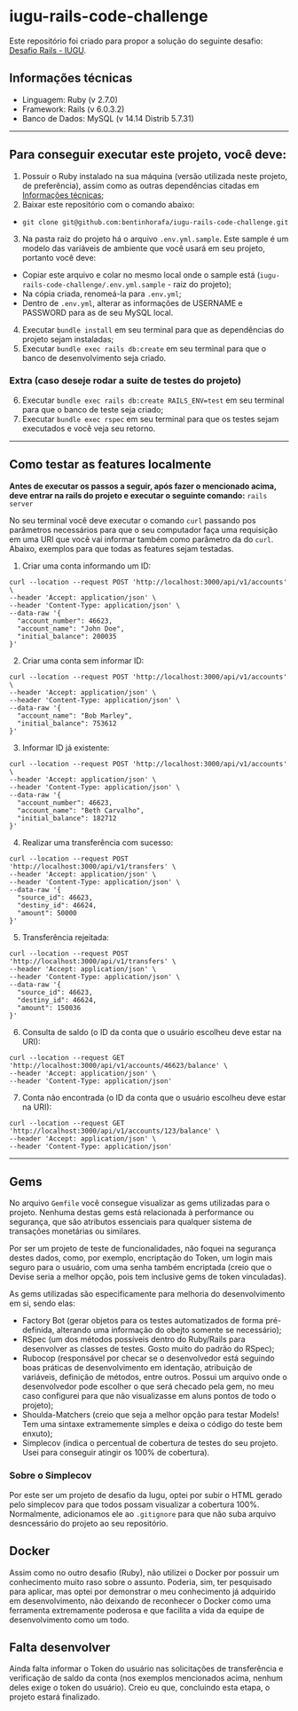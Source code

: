 # iugu-rails-code-challenge
Este repositório foi criado para propor a solução do seguinte desafio: [Desafio Rails - IUGU](https://github.com/iugu/account_movement_challenge).

## <a name="tech_info"></a>Informações técnicas
- Linguagem: Ruby (v 2.7.0)
- Framework: Rails (v 6.0.3.2)
- Banco de Dados: MySQL (v 14.14 Distrib 5.7.31)
---
## Para conseguir executar este projeto, você deve:
1. Possuir o Ruby instalado na sua máquina (versão utilizada neste projeto, de preferência), assim como as outras dependências citadas em [Informações técnicas](https://github.com/bentinhorafa/iugu-ruby-code-challenge#tech_info);
2. Baixar este repositório com o comando abaixo:
- `git clone git@github.com:bentinhorafa/iugu-rails-code-challenge.git`
3. Na pasta raiz do projeto há o arquivo `.env.yml.sample`. Este sample é um modelo das variáveis de ambiente que você usará em seu projeto, portanto você deve:
- Copiar este arquivo e colar no mesmo local onde o sample está (`iugu-rails-code-challenge/.env.yml.sample` - raiz do projeto);
- Na cópia criada, renomeá-la para `.env.yml`;
- Dentro de `.env.yml`, alterar as informações de USERNAME e PASSWORD para as de seu MySQL local.
4. Executar `bundle install` em seu terminal para que as dependências do projeto sejam instaladas;
5. Executar `bundle exec rails db:create` em seu terminal para que o banco de desenvolvimento seja criado.

### Extra (caso deseje rodar a suite de testes do projeto)
6. Executar `bundle exec rails db:create RAILS_ENV=test` em seu terminal para que o banco de teste seja criado;
7. Executar `bundle exec rspec` em seu terminal para que os testes sejam executados e você veja seu retorno.
---
## Como testar as features localmente
**Antes de executar os passos a seguir, após fazer o mencionado acima, deve entrar na rails do projeto e executar o seguinte comando:** `rails server`

No seu terminal você deve executar o comando `curl` passando pos parâmetros necessários para que o seu computador faça uma requisição em uma URI que você vai informar também como parâmetro da do `curl`. Abaixo, exemplos para que todas as features sejam testadas.

1. Criar uma conta informando um ID:
```
curl --location --request POST 'http://localhost:3000/api/v1/accounts' \
--header 'Accept: application/json' \
--header 'Content-Type: application/json' \
--data-raw '{
  "account_number": 46623,
  "account_name": "John Doe",
  "initial_balance": 200035
}'
```

2. Criar uma conta sem informar ID:
```
curl --location --request POST 'http://localhost:3000/api/v1/accounts' \
--header 'Accept: application/json' \
--header 'Content-Type: application/json' \
--data-raw '{
  "account_name": "Bob Marley",
  "initial_balance": 753612
}'
```

3. Informar ID já existente:
```
curl --location --request POST 'http://localhost:3000/api/v1/accounts' \
--header 'Accept: application/json' \
--header 'Content-Type: application/json' \
--data-raw '{
  "account_number": 46623,
  "account_name": "Beth Carvalho",
  "initial_balance": 182712
}'
```

4. Realizar uma transferência com sucesso:
```
curl --location --request POST 'http://localhost:3000/api/v1/transfers' \
--header 'Accept: application/json' \
--header 'Content-Type: application/json' \
--data-raw '{
  "source_id": 46623,
  "destiny_id": 46624,
  "amount": 50000
}'
```

5. Transferência rejeitada:
```
curl --location --request POST 'http://localhost:3000/api/v1/transfers' \
--header 'Accept: application/json' \
--header 'Content-Type: application/json' \
--data-raw '{
  "source_id": 46623,
  "destiny_id": 46624,
  "amount": 150036
}'
```

6. Consulta de saldo (o ID da conta que o usuário escolheu deve estar na URI):
```
curl --location --request GET 'http://localhost:3000/api/v1/accounts/46623/balance' \
--header 'Accept: application/json' \
--header 'Content-Type: application/json'
```

7. Conta não encontrada (o ID da conta que o usuário escolheu deve estar na URI):
```
curl --location --request GET 'http://localhost:3000/api/v1/accounts/123/balance' \
--header 'Accept: application/json' \
--header 'Content-Type: application/json'
```
---
## Gems
No arquivo `Gemfile` você consegue visualizar as gems utilizadas para o projeto.
Nenhuma destas gems está relacionada à performance ou segurança, que são atributos essenciais para qualquer sistema de transações monetárias ou similares.

Por ser um projeto de teste de funcionalidades, não foquei na segurança destes dados, como, por exemplo, encriptação do Token, um login mais seguro para o usuário, com uma senha também encriptada (creio que o Devise seria a melhor opção, pois tem inclusive gems de token vinculadas).

As gems utilizadas são especificamente para melhoria do desenvolvimento em si, sendo elas:
- Factory Bot (gerar objetos para os testes automatizados de forma pré-definida, alterando uma informação do obejto somente se necessário);
- RSpec (um dos métodos possíveis dentro do Ruby/Rails para desenvolver as classes de testes. Gosto muito do padrão do RSpec);
- Rubocop (responsável por checar se o desenvolvedor está seguindo boas práticas de desenvolvimento em identação, atribuição de variáveis, definição de métodos, entre outros. Possui um arquivo onde o desenvolvedor pode escolher o que será checado pela gem, no meu caso configurei para que não visualizasse em aluns pontos de todo o projeto);
- Shoulda-Matchers (creio que seja a melhor opção para testar Models! Tem uma sintaxe extramemente simples e deixa o código do teste bem enxuto);
- Simplecov (indica o percentual de cobertura de testes do seu projeto. Usei para conseguir atingir os 100% de cobertura).

### Sobre o Simplecov
Por este ser um projeto de desafio da Iugu, optei por subir o HTML gerado pelo simplecov para que todos possam visualizar a cobertura 100%.
Normalmente, adicionamos ele ao `.gitignore` para que não suba arquivo desncessário do projeto ao seu repositório.

## Docker
Assim como no outro desafio (Ruby), não utilizei o Docker por possuir um conhecimento muito raso sobre o assunto.
Poderia, sim, ter pesquisado para aplicar, mas optei por demonstrar o meu conhecimento já adquirido em desenvolvimento, não deixando de reconhecer o Docker como uma ferramenta extremamente poderosa e que facilita a vida da equipe de desenvolvimento como um todo.

## Falta desenvolver
Ainda falta informar o Token do usuário nas solicitações de transferência e verificação de saldo da conta (nos exemplos mencionados acima, nenhum deles exige o token do usuário).
Creio eu que, concluindo esta etapa, o projeto estará finalizado.
